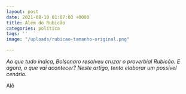 ```yaml
---
layout: post
date: 2021-08-10 01:07:03 +0000
title: Além do Rubicão
categories: política
tags: ''
image: "/uploads/rubicao-tamanho-original.png"

---
```

_Ao que tudo indica, Bolsonaro resolveu cruzar o proverbial Rubicão. E agora, o que vai acontecer? Neste artigo, tento elaborar um possível cenário._

Alô